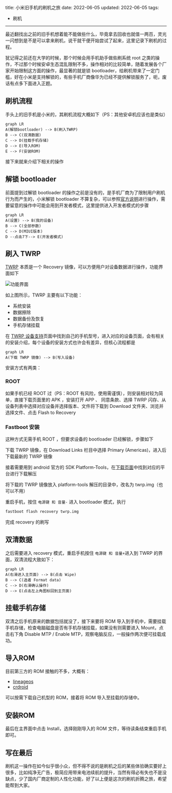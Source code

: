 title: 小米旧手机的刷机之旅
date: 2022-06-05
updated: 2022-06-05
tags:
- 刷机
---

最近翻找出之前的旧手机想着能不能做些什么，毕竟拿去回收也就值一两百，灵光一闪想到是不是可以拿来刷机，说干就干便开始尝试了起来，这里记录下刷机的过程。

<!--more-->

犹记得之前还在大学的时候，那个时候会用手机助手做些刷系统 root 之类的操作，不过那个时候安卓生态混乱限制不多，操作相对的比较简单，随着发展各个厂家开始限制这方面的操作，最显著的就是锁 bootloader，给刷机带来了一定门槛，好在小米是支持解锁的，有些手机厂商像华为已经不提供解锁服务了，呃，废话有点多下面进入正题。

## 刷机流程

手头上的旧手机是小米的，其刷机流程大概如下（PS：其他安卓机应该也是类似）

```mermaid
graph LR
A(解锁bootloader) --> B(刷入TWRP)
B --> C(双清数据)
C --> D(挂载手机存储)
D --> E(导入ROM)
E --> F(安装ROM)
```

接下来就来介绍下相关的操作

## 解锁 bootloader

前面提到过解锁 bootloader 的操作之前是没有的，是手机厂商为了限制用户刷机行为而产生的，小米解锁 bootloader 不算复杂，可以参照[官方说明](http://www.miui.com/unlock/index.html)进行操作，需要留意的操作中可能会用到开发者模式，这里提供进入开发者模式的步骤

```mermaid
graph LR
A(设置) --> B(我的设备)
B --> C(全部参数)
C --> D(MIUI版本)
D --点击7下--> E(开发者模式)
```

## 刷入 TWRP

[TWRP](https://twrp.me/faq/whatistwrp.html) 本质是一个 Recovery 镜像，可以方便用户对设备数据进行操作，功能界面如下

![功能界面](https://twrp.me/images/home.png)

如上图所示，TWRP 主要有以下功能：

- 系统安装
- 数据擦除
- 数据备份及恢复
- 手机存储挂载

在 [TWRP 设备支持](https://twrp.me/Devices/)页面中找到自己的手机型号，进入对应的设备页面，会有相关的安装介绍，每个设备的安装方式也许会有差异，但核心流程都是

```mermaid
graph LR
A(下载 TWRP 镜像) --> B(写入设备)
```

安装方式有两类：

### ROOT

如果手机已经 ROOT 过（PS：ROOT 有风险，使用需谨慎），则安装相对较为简单，直接下载页面里的 APK ，安装打开 APP 、 同意条款、选择 TWRP 闪存、从设备列表中选择对应设备并选择版本、文件将下载到 Download 文件夹、浏览并选择文件、点击 Flash to Recovery

### Fastboot 安装

这种方式无需手机 ROOT ，但要求设备的 bootloader 已经解锁，步骤如下

下载 TWRP 镜像，在 Download Links 栏目中选择 Primary (Americas)，进入后下载最新的 TWRP 镜像

接着需要用到 android 官方的 SDK Platform-Tools，在[下载页面]((https://developer.android.google.cn/studio/releases/platform-tools))中找到对应的平台进行下载解压

将下载的 TWRP 镜像放入 platform-tools 解压的目录中，改名为 twrp.img（也可以不用）

重启手机，按住 `电源键 和 音量-` 进入 bootloader 模式，执行 

```bash
fastboot flash recovery twrp.img
```

完成 recovery 的刷写

## 双清数据

之后需要进入 recovery 模式，重启手机按住 `电源键 和 音量+`进入到 TWRP 的界面，双清流程大致如下：

```mermaid
graph LR
A(右滑进入主页面) --> B(点击 Wipe)
B --> C(选者 Format data)
C --> D(右滑确认操作)
D --> E(点击左上角图标回到主页面)
```

## 挂载手机存储

双清之后手机原来的数据包括就没了，接下来要将 ROM 导入到手机中，需要挂载手机存储，检查电脑磁盘是否有手机存储挂载，如果没有则需要进入 Mount，点击右下角 Disable MTP / Enable MTP，观察电脑反应，一般操作两次便可挂载成功。

## 导入ROM

目前第三方的 ROM 接触的不多，大概有：

- [lineageos](https://lineageos.org/)
- [crdroid](https://crdroid.net/)

可以按需下载自己机型的 ROM，接着将 ROM 导入至挂载的存储中。

## 安装ROM

最后在主界面中点击 Install，选择刚刚导入的 ROM 文件，等待读条结束重启手机即可。

## 写在最后

刷机这一操作在如今似乎很小众，但不得不说的是刷机之后的某些体验确实要好上很多，比如纯净无广告，极简应用带来电池续航的提升，当然有得必有失也不是没缺点，少了国内厂商定制的人性化功能，好了以上便是这次的刷机折腾之旅，希望能帮到大家。